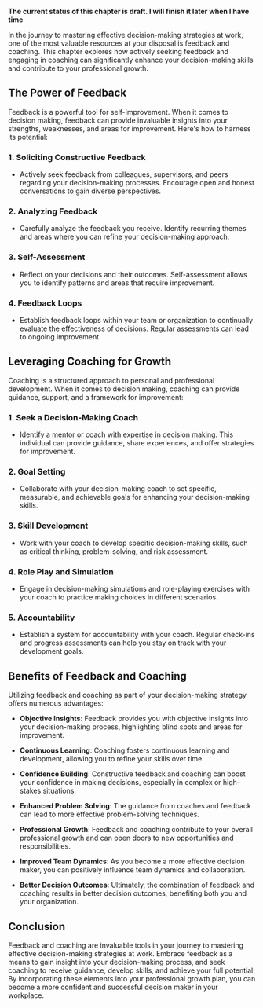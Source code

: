 **The current status of this chapter is draft. I will finish it later when I have time**

In the journey to mastering effective decision-making strategies at work, one of the most valuable resources at your disposal is feedback and coaching. This chapter explores how actively seeking feedback and engaging in coaching can significantly enhance your decision-making skills and contribute to your professional growth.

**The Power of Feedback**
-------------------------

Feedback is a powerful tool for self-improvement. When it comes to decision making, feedback can provide invaluable insights into your strengths, weaknesses, and areas for improvement. Here's how to harness its potential:

### **1. Soliciting Constructive Feedback**

* Actively seek feedback from colleagues, supervisors, and peers regarding your decision-making processes. Encourage open and honest conversations to gain diverse perspectives.

### **2. Analyzing Feedback**

* Carefully analyze the feedback you receive. Identify recurring themes and areas where you can refine your decision-making approach.

### **3. Self-Assessment**

* Reflect on your decisions and their outcomes. Self-assessment allows you to identify patterns and areas that require improvement.

### **4. Feedback Loops**

* Establish feedback loops within your team or organization to continually evaluate the effectiveness of decisions. Regular assessments can lead to ongoing improvement.

**Leveraging Coaching for Growth**
----------------------------------

Coaching is a structured approach to personal and professional development. When it comes to decision making, coaching can provide guidance, support, and a framework for improvement:

### **1. Seek a Decision-Making Coach**

* Identify a mentor or coach with expertise in decision making. This individual can provide guidance, share experiences, and offer strategies for improvement.

### **2. Goal Setting**

* Collaborate with your decision-making coach to set specific, measurable, and achievable goals for enhancing your decision-making skills.

### **3. Skill Development**

* Work with your coach to develop specific decision-making skills, such as critical thinking, problem-solving, and risk assessment.

### **4. Role Play and Simulation**

* Engage in decision-making simulations and role-playing exercises with your coach to practice making choices in different scenarios.

### **5. Accountability**

* Establish a system for accountability with your coach. Regular check-ins and progress assessments can help you stay on track with your development goals.

**Benefits of Feedback and Coaching**
-------------------------------------

Utilizing feedback and coaching as part of your decision-making strategy offers numerous advantages:

* **Objective Insights**: Feedback provides you with objective insights into your decision-making process, highlighting blind spots and areas for improvement.

* **Continuous Learning**: Coaching fosters continuous learning and development, allowing you to refine your skills over time.

* **Confidence Building**: Constructive feedback and coaching can boost your confidence in making decisions, especially in complex or high-stakes situations.

* **Enhanced Problem Solving**: The guidance from coaches and feedback can lead to more effective problem-solving techniques.

* **Professional Growth**: Feedback and coaching contribute to your overall professional growth and can open doors to new opportunities and responsibilities.

* **Improved Team Dynamics**: As you become a more effective decision maker, you can positively influence team dynamics and collaboration.

* **Better Decision Outcomes**: Ultimately, the combination of feedback and coaching results in better decision outcomes, benefiting both you and your organization.

**Conclusion**
--------------

Feedback and coaching are invaluable tools in your journey to mastering effective decision-making strategies at work. Embrace feedback as a means to gain insight into your decision-making process, and seek coaching to receive guidance, develop skills, and achieve your full potential. By incorporating these elements into your professional growth plan, you can become a more confident and successful decision maker in your workplace.

